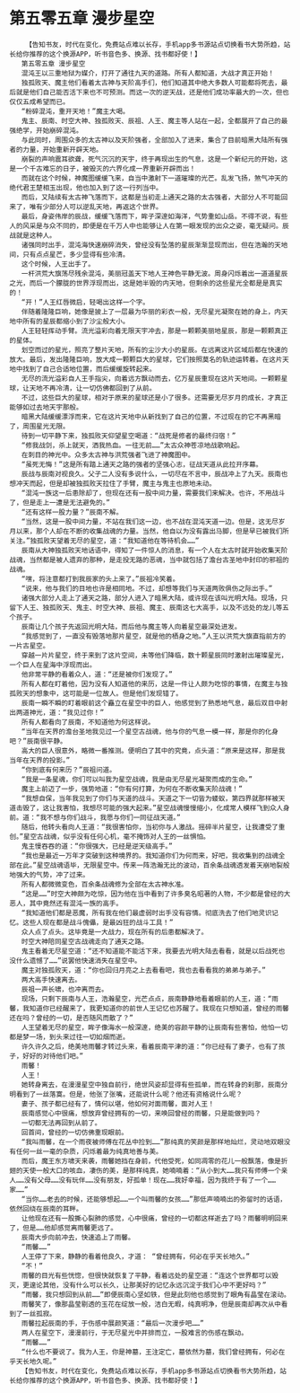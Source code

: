 # 第五零五章 漫步星空
        【告知书友，时代在变化，免费站点难以长存，手机app多书源站点切换看书大势所趋，站长给你推荐的这个换源APP，听书音色多、换源、找书都好使！】
       第五零五章 漫步星空
       混沌王以三重地狱为媒介，打开了通往九天的道路。所有人都知道，大战才真正开始！
       独孤败天、魔主他们看着太古神与天阶高手们，他们知道其中绝大多数人可能都将死去，最后就是他们自己能否活下来也不可预测。而这一次的逆天战，还是他们成功率最大的一次，但也仅仅五成希望而已。
       “粉碎混沌，重开天地！”魔主大喝。
       鬼主、辰南、时空大神、独孤败天、辰祖、人王、魔主等人站在一起，全都展开了自己的最强绝学，开始崩碎混沌。
       与此同时，周围众多的太古神以及天阶强者，全部加入了进来，集合了目前暗黑大陆所有强者的力量，开始重新开辟天地。
       崩裂的声响震耳欲聋，死气沉沉的天宇，终于再现出生的气息，这是一个新纪元的开始，这是一个千古难忘的日子，被毁灭的六界化成一界重新开辟而出！
       而就在这个时候，神魔图缓缓飞来，自当中激射下一道璀璨的光芒。乱发飞扬，煞气冲天的绝代君王楚相玉出现，他也加入到了这一行列当中。
       而后，又陆续有太古神飞落而下，这都是当初走上通天之路的太古强者，大部分人不可能回来了，唯有少部分人可以逆乱天地，再返这个世界。
       最后，身姿伟岸的辰战，缓缓飞落而下，眸子深邃如海洋，气势重如山岳。不得不说，有些人的风采是与众不同的，即便是在千万人中也能够让人在第一眼发现的出众之姿，毫无疑问。辰战就是这种人。
       诸强同时出手，混沌海快速崩碎消失，曾经没有坠落的星辰渐渐显现而出，但在浩瀚的天地间，只有点点星芒，多少显得有些冷清。
       这个时候，人王出手了。
       一杆洪荒大旗荡尽残余混沌，美丽冠盖天下地人王神色平静无波。周身闪烁着出一道道星辰之光，而后一个朦胧的世界浮现而出，这是她半毁的内天地，但剩余的这些星光全都是是真实的！
       “开！”人王红唇微启，轻喝出这样一个字。
       伴随着隆隆巨响，她像是披上了一层最为华丽的彩衣一般，无尽星光凝聚在她的身上，内天地中所有的星辰都缩小到了沙尘般大小。
       人王轻轻挥动手臂。流光溢彩向着无限天宇冲去，那是一颗颗美丽地星辰，那是一颗颗真正的星体。
       划空而过的星光，照亮了整片天地，所有的尘沙大小的星辰。在远离这片区域后都在快速的放大。最后，发出隆隆巨响，放大成一颗颗巨大的星球，它们按照莫名的轨迹运转着。在这片天地中找到了自己合适地位置，而后缓缓旋转起来。
       无尽的流光溢彩自人王手指尖，向着远方飘动而去，亿万星辰重现在这片天地间。一颗颗星球，让天地不再冷清，让一切仿佛都回到了从前。
       不过，这些巨大的星球，相对于原来的星球还是小了很多。还需要无尽岁月的成长，才真正能够如过去地天宇那般。
       暗黑大陆缓缓漂浮而来，它在这片天地中从新找到了自己的位置，不过现在的它不再黑暗了，周围星光无限。
       待到一切平静下来，独孤败天仰望星空喝道：“战死是修者的最终归宿！”
       “修我战剑，杀上就天，洒我热血。一往无前……”太古众神苍凉地战歌响起。
       在刺目的神光中。众多太古神与洪荒强者飞进了神魔图中。
       “虽死无悔！”这是所有踏上通天之路的强者的坚强心志，征战天道从此拉开序幕。
       辰战与辰南对视良久。父子二人没有多说什么，一切尽在不言中，辰战冲上了九天。辰南也想冲天而起，但是却被独孤败天拉住了手臂，魔主与鬼主也原地未动。
       “混沌一族这一后患除却了，但现在还有一股中间力量，需要我们来解决。也许，不用战斗了，但是走上一遭是无法避免的。”
       “还有这样一股力量？”辰南不解。
       “当然，这是一股中间力量，不站在我们这一边，也不战在混沌天道一边。但是，这无尽岁月以来，那个人却在不断的收集战魂的力量。当然，他自以为没有露出马脚，但是早已被我们所关注。”独孤败天望着无尽的星空，道：“我知道他在等待机会……”
       辰南从大神独孤败天地话语中，得知了一件惊人的消息，有一个人在太古时就开始收集天阶战魂，当然都是被人遗弃的那种，是走投无路的恶魂，当中就包括了澹台古圣地中封印的邪祖的战魂。
       “嘿，将注意都打到我辰家的头上来了。”辰祖冷笑着。
       “说来，他与我们的目地也许是相同地。不过，却想等我们与天道两败俱伤之际出手。”
       诸强大部分人走上了通天之路，部分人进入了暗黑大陆，或许现在该叫光明大陆。现场，只留下人王、独孤败天、鬼主、时空大神、辰祖、魔主、辰南这七大高手，以及不远处的龙儿等五个孩子。
       辰南让几个孩子先返回光明大陆，而后他与魔主等人向着星空最深处进发。
       “我感觉到了，一直没有毁落地那片星空，就是他的栖身之地。”人王以洪荒大旗直指前方的一片古星空。
       穿越一片片星空，终于来到了这片空间，未等他们降临，数十颗星辰同时激射出璀璨星光，一个巨人在星海中浮现而出。
       他非常平静的看着众人，道：“还是被你们发现了。”
       所有人都在盯着他，因为没有人知道他的来历，这是一件让人颇为吃惊的事情，在魔主与独孤败天的想象中，这可能是一位故人。但是他们发现错了。
       辰南一瞬不瞬的盯着眼前这个矗立在星空中的巨人，他感觉到了熟悉地气息，最后双目中射出两道神光，道：“我见过你！”
       所有人都看向了辰南，不知道他为何这样说。
       “当年在天界的澹台圣地我见过一个星空古战魂，他与你的气息一模一样，那是你的化身吧？”辰南很平静。
       高大的巨人很意外，略微一番推测。便明白了其中的究竟，点头道：“原来是这样，那是我当年在天界的投影。”
       “你到底有何来历？”辰祖问道。
       “我是一条星魂，你们可以叫我为星空战魂，我是由无尽星光凝聚而成的生命。”
       魔主上前迈了一步，强势地道：“你有何打算，为何在不断收集天阶战魂！”
       “我想自保，当年我见到了你们与天道的战斗。天道之下一切皆为蝼蚁，第四界就那样被天道击毁了，这让我害怕，我想尽可能的强大起来。”星空战魂慢慢缩小，化成常人模样飞到众人身前。道：“我不想与你们战斗，我愿与你们一同征战天道。”
       随后，他转头看向人王道：“我很害怕你，当初你与人激战。摇碎半片星空，让我遭受了重创。”星空古战魂，似乎没有任何心机，毫不掩饰对人王的一丝惧怕。
       鬼主慢吞吞的道：“你很强大，已经是逆天级高手。”
       “我也是最近一万年才突破到这种境界的。我知道你们为何而来，好吧，我收集到的战魂全部在此。”星空战魂语毕，无限星空中。传来一阵浩瀚无比的波动，百余条战魂透发着天崩地裂般地强大的气势，冲了过来。
       所有人都微微变色，百余条战魂修为全部在太古神水准。
       “这是……”时空大神颇为吃惊，因为他在当中看到了许多臭名昭著的人物，不少都是曾经的大恶人，其中竟然还有混沌一族的高手。
       “我知道他们都是恶魔，所有我在他们最虚弱时出手没有容情。彻底洗去了他们地灵识记忆。这些人现在都是战斗傀儡，是最凶狂的战斗工具！”
       众人点了点头。这毕竟是一大战力，现在所有的后患都解决了。
       时空大神陪同星空古战魂走向了通天之路。
       鬼主看着无尽星空道：“还不知道能不能活下来，我要去光明大陆去看看，就是以后战死也没什么遗憾了……”说罢他快速消失在星空中。
       魔主对独孤败天，道：“你也回归月亮之上去看看吧，我也去看看我的弟弟与弟子。”
       两大高手快速离去。
       辰祖一声长啸，也冲离而去。
       现场，只剩下辰南与人王，浩瀚星空，光芒点点，辰南静静地看着眼前的人王，道：“雨馨，我知道你已经醒来了，我更知道你的前世人王记忆也苏醒了。我现在只想知道，曾经的雨馨还在吗？曾经的一切，是否随风而散了？”
       人王望着无尽的星空，眸子像海水一般深邃，绝美的容颜平静的让辰南有些害怕，他怕一切都是梦一场，到头来过往一切如烟而逝。
       许久许久之后，绝美地雨馨才转过头来，看着辰南平津的道：“你已经有了妻子，也有了孩子，好好的对待他们吧。”
       雨馨！
       人王！
       她转身离去，在漫漫星空中独自前行，绝世风姿却显得有些孤单，而在转身的刹那，辰南分明看到了一丝落寞。但是，他张了张嘴，还能说什么呢？他还有资格说什么呢？
       妻子、孩子都已经有了，情何以堪，他如何对面雨馨，面对人王！
       辰南感觉心中很痛，想放弃曾经拥有的一切，来唤回曾经的雨馨，只是能做到吗？
       一切都无法再回到从前了。
       回首间，曾经的一切仿佛重现眼前。
       “我叫雨馨，在一个雨夜被师傅在花丛中捡到……”那纯真的笑颜是那样地灿烂，灵动地双眼没有任何一丝一毫的杂质，闪烁着最为纯真地善与美。
       而后，魔王东方啸天来袭，雨馨她挡在身前，代他受死，如同凋零的花儿一般飘落，像是折翅的天使一般大口的咳血，凄伤的美，是那样纯真，她喃喃着：“从小到大……我只有师傅一个亲人……没有父母……没有玩伴……没有朋友，好孤单！现在……我好幸福，因为我终于有了一个……家……”
       “当你……老去的时候，还能够想起……一个叫雨馨的女孩……”那低声喃喃出的弥留时的话语，依然回绕在辰南的耳畔。
       让他现在还有一股撕心裂肺的感觉，心中很痛，曾经的一切都这样逝去了吗？雨馨明明回来了，但是……他却感觉离雨馨更远了。
       辰南大步向前冲去，快速追上了雨馨。
       “雨馨……”
       人王停了下来，静静的看着他良久，才道： “曾经拥有，何必在乎天长地久。”
       “不！”
       雨馨的目光有些恍惚，但很快就恢复了平静，看着远处的星空道：“连这个世界都可以毁灭，更遑论其他，没有什么可以长久，让那美好的记忆永远沉淀于我们心中不更好吗？”
       “雨馨，我只想回到从前……”即便辰南心坚如铁，但是此刻他也感觉到了眼角有晶莹在滚动。
       雨馨笑了，像那晶莹剔透的玉花在绽放一般，洁白无暇，纯真明净，但是辰南却再次从中看到了一丝孤寂。
       雨馨拉起辰南的手，于伤感中展颜笑道：“最后一次漫步吧……”
       两人在星空下，漫漫前行，于无尽星光中并排而立，一股难言的伤感在飘动。
       “雨馨……”
       “什么也不要说了。我为人王，你是神墓，王注定亡，墓依然为墓，我们曾经拥有，何必在乎天长地久呢。”
       【告知书友，时代在变化，免费站点难以长存，手机app多书源站点切换看书大势所趋，站长给你推荐的这个换源APP，听书音色多、换源、找书都好使！】